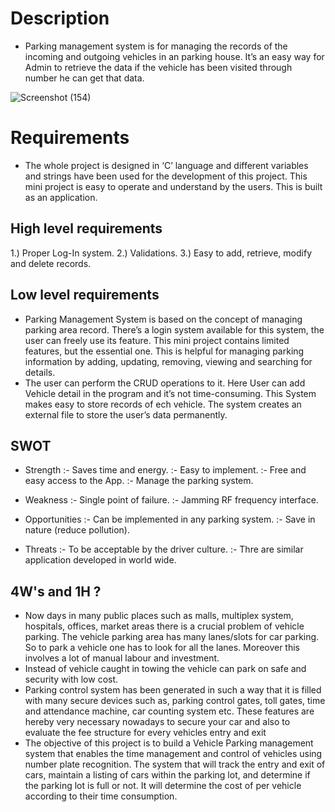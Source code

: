 # Description
* Parking management system is for managing the records of the incoming and outgoing vehicles in an parking house.
It’s an easy way for Admin to retrieve the data if the vehicle has been visited through number he can get that data.

![Screenshot (154)](https://user-images.githubusercontent.com/98829664/152668950-53368f8b-22a3-4d22-91f9-29f2e17ec348.png)


# Requirements
 * The whole project is designed in ‘C’ language and different variables and strings have been used for the development of this project. This mini project is easy to operate and understand by the users. This is built as an application.

## High level requirements
1.) Proper Log-In system.
2.) Validations.
3.) Easy to add, retrieve, modify and delete records.

## Low level requirements
* Parking  Management System is based on the concept of managing parking area record. There’s a login system available for this system, the user can freely use its feature. This mini project contains limited features, but the essential one. This is helpful for managing parking information by adding, updating, removing, viewing and searching for details.
* The user can perform the CRUD operations to it. Here User can add Vehicle detail in the program and it’s not time-consuming. This System makes easy to store records of ech vehicle. The system creates an external file to store the user’s data permanently. 


## SWOT
* Strength      :- Saves time and energy.
                :- Easy to implement.
                :- Free and easy access to the App.
                :- Manage the parking system.

* Weakness      :- Single point of failure.
                :- Jamming RF frequency interface.

* Opportunities :- Can be implemented in any parking system.
                :- Save in nature (reduce pollution).

* Threats       :- To be acceptable by the driver culture.
                :- Thre are similar application developed in world wide.


## 4W's and 1H ?
* Now days in many public places such as malls, multiplex system, hospitals, offices, market areas there is a crucial problem of vehicle parking. The vehicle parking area has many lanes/slots for car parking. So to park a vehicle one has to look for all the lanes. Moreover this involves a lot of manual labour and investment. 
* Instead of vehicle caught in towing the vehicle can park on safe and security with low cost.
* Parking control system has been generated in such a way that it is filled with many secure devices such as, parking control gates, toll gates, time and attendance machine, car counting system etc. These features are hereby very necessary nowadays to secure your car and also to evaluate the fee structure for every vehicles entry and exit
* The objective of this project is to build a Vehicle Parking management system that enables the time management and control of vehicles using number plate recognition. The system that will track the entry and exit of cars, maintain a listing of cars within the parking lot, and determine if the parking lot is full or not. It will determine the cost of per vehicle according to their time consumption.
